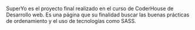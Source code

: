 SuperYo es el proyecto final realizado en el curso de CoderHouse de Desarrollo web. Es una página que su finalidad buscar las buenas prácticas de ordenamiento y el uso de tecnologías como SASS.
